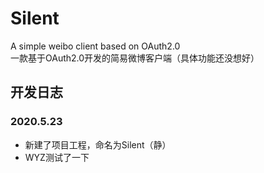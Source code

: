 # Silent

A simple weibo client based on OAuth2.0<br>
一款基于OAuth2.0开发的简易微博客户端（具体功能还没想好）

## 开发日志
### 2020.5.23
* 新建了项目工程，命名为Silent（静）
* WYZ测试了一下
